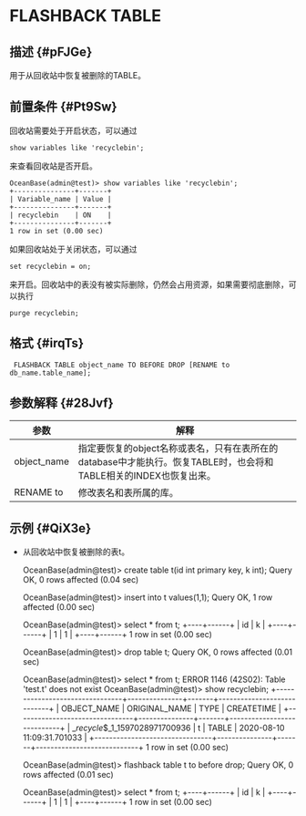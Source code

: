 FLASHBACK TABLE 
====================================



描述 {#pFJGe}
-----------

用于从回收站中恢复被删除的TABLE。

前置条件 {#Pt9Sw}
-------------

回收站需要处于开启状态，可以通过

`show variables like 'recyclebin';`

来查看回收站是否开启。

    OceanBase(admin@test)> show variables like 'recyclebin';
    +---------------+-------+
    | Variable_name | Value |
    +---------------+-------+
    | recyclebin    | ON    |
    +---------------+-------+
    1 row in set (0.00 sec)



如果回收站处于关闭状态，可以通过

`set recyclebin = on;`

来开启。回收站中的表没有被实际删除，仍然会占用资源，如果需要彻底删除，可以执行

`purge recyclebin;`

格式 {#irqTs}
-----------

     FLASHBACK TABLE object_name TO BEFORE DROP [RENAME to db_name.table_name];



参数解释 {#28Jvf}
-------------



|   **参数**    |                                 **解释**                                  |
|-------------|-------------------------------------------------------------------------|
| object_name | 指定要恢复的object名称或表名，只有在表所在的database中才能执行。恢复TABLE时，也会将和TABLE相关的INDEX也恢复出来。 |
| RENAME to   | 修改表名和表所属的库。                                                             |



示例 {#QiX3e}
-----------

* 从回收站中恢复被删除的表t。




    OceanBase(admin@test)> create table t(id int primary key, k int);
    Query OK, 0 rows affected (0.04 sec)
    
    OceanBase(admin@test)> insert into t values(1,1);
    Query OK, 1 row affected (0.00 sec)
    
    OceanBase(admin@test)> select * from t;
    +----+------+
    | id | k    |
    +----+------+
    |  1 |    1 |
    +----+------+
    1 row in set (0.00 sec)
    
    OceanBase(admin@test)> drop table t;
    Query OK, 0 rows affected (0.01 sec)
    
    OceanBase(admin@test)> select * from t;
    ERROR 1146 (42S02): Table 'test.t' does not exist
    OceanBase(admin@test)> show recyclebin;
    +--------------------------------+---------------+-------+----------------------------+
    | OBJECT_NAME                    | ORIGINAL_NAME | TYPE  | CREATETIME                 |
    +--------------------------------+---------------+-------+----------------------------+
    | __recycle_$_1_1597028971700936 | t             | TABLE | 2020-08-10 11:09:31.701033 |
    +--------------------------------+---------------+-------+----------------------------+
    1 row in set (0.00 sec)
    
    OceanBase(admin@test)> flashback table t to before drop;
    Query OK, 0 rows affected (0.01 sec)
    
    OceanBase(admin@test)> select * from t;
    +----+------+
    | id | k    |
    +----+------+
    |  1 |    1 |
    +----+------+
    1 row in set (0.00 sec)




